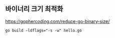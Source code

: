 ## 바이너리 크기 최적화
https://gophercoding.com/reduce-go-binary-size/

```shell
go build -ldflags="-s -w" hello.go
```